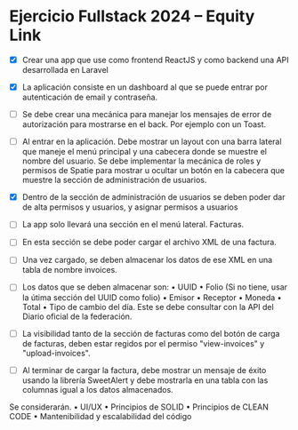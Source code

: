 # Ejercicio Fullstack 2024 – Equity Link

- [x] Crear una app que use como frontend ReactJS y como backend una API desarrollada en Laravel

- [x] La aplicación consiste en un dashboard al que se puede entrar por autenticación de email y
contraseña.

- [ ] Se debe crear una mecánica para manejar los mensajes de error de autorización para mostrarse en
el back. Por ejemplo con un Toast.

- [ ] Al entrar en la aplicación. Debe mostrar un layout con una barra lateral que maneje el menú principal
y una cabecera donde se muestre el nombre del usuario. Se debe implementar la mecánica de roles
y permisos de Spatie para mostrar u ocultar un botón en la cabecera que muestre la sección de
administración de usuarios.

- [x] Dentro de la sección de administración de usuarios se deben poder dar de alta permisos y usuarios,
y asignar permisos a usuarios

- [ ] La app solo llevará una sección en el menú lateral. Facturas.

- [ ] En esta sección se debe poder cargar el archivo XML de una factura.

- [ ] Una vez cargado, se deben almacenar los datos de ese XML en una tabla de nombre invoices.

- [ ] Los datos que se deben almacenar son:
• UUID
• Folio (Si no tiene, usar la útima sección del UUID como folio)
• Emisor
• Receptor
• Moneda
• Total
• Tipo de cambio del día. Este se debe consultar con la API del Diario oficial de la federación.

- [ ] La visibilidad tanto de la sección de facturas como del botón de carga de facturas, deben estar
regidos por el permiso "view-invoices" y "upload-invoices".

- [ ] Al terminar de cargar la factura, debe mostrar un mensaje de éxito usando la librería SweetAlert y
debe mostrarla en una tabla con las columnas igual a los datos almacenados.


Se considerarán.
• UI/UX
• Principios de SOLID
• Principios de CLEAN CODE
• Mantenibilidad y escalabilidad del código